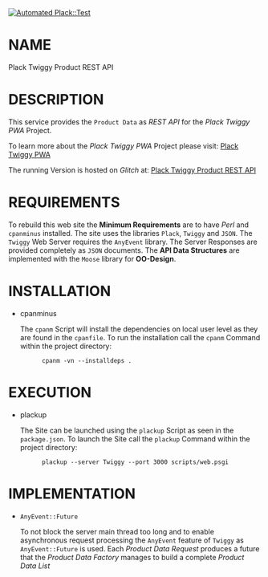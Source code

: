 <div>
    <a target="_blank" rel="noopener noreferrer" href="https://github.com/bodo-hugo-barwich/plack-pwa-api/actions/workflows/plack-test.yml">
    	<img src="https://github.com/bodo-hugo-barwich/plack-pwa-api/actions/workflows/plack-test.yml/badge.svg" alt="Automated Plack::Test" style="max-width:100%;">
    </a>
    <!--
    [![Automated Plack::Test](https://github.com/bodo-hugo-barwich/plack-pwa-api/actions/workflows/plack-test.yml/badge.svg)](https://github.com/bodo-hugo-barwich/plack-pwa-api/actions/workflows/plack-test.yml)
    -->
</div>

# NAME

Plack Twiggy Product REST API

# DESCRIPTION

This service provides the `Product Data` as _REST API_ for the _Plack Twiggy PWA_ Project.

To learn more about the _Plack Twiggy PWA_ Project please visit:
[Plack Twiggy PWA](https://github.com/bodo-hugo-barwich/plack-pwa-web)

The running Version is hosted on _Glitch_ at:
[Plack Twiggy Product REST API](https://plack-pwa-api.glitch.me/)

# REQUIREMENTS

To rebuild this web site the **Minimum Requirements** are to have _Perl_ and `cpanminus` installed.
The site uses the libraries `Plack`, `Twiggy` and `JSON`.
The `Twiggy` Web Server requires the `AnyEvent` library.
The Server Responses are provided completely as `JSON` documents.
The **API Data Structures** are implemented with the `Moose` library for **OO-Design**.

# INSTALLATION

- cpanminus

    The `cpanm` Script will install the dependencies on local user level as they are found in the `cpanfile`.
    To run the installation call the `cpanm` Command within the project directory:

            cpanm -vn --installdeps .

# EXECUTION

- plackup

    The Site can be launched using the `plackup` Script as seen in the `package.json`.
    To launch the Site call the `plackup` Command within the project directory:

            plackup --server Twiggy --port 3000 scripts/web.psgi

# IMPLEMENTATION

- `AnyEvent::Future`

    To not block the server main thread too long and to enable asynchronous request processing
    the `AnyEvent` feature of `Twiggy` as `AnyEvent::Future` is used.
    Each _Product Data Request_ produces a future that the _Product Data Factory_ manages
    to build a complete _Product Data List_
